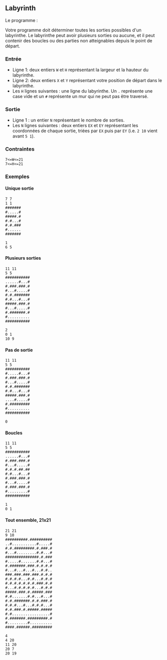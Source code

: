 ## Labyrinth ##

Le programme :

Votre programme doit déterminer toutes les sorties possibles d'un labyrinthe.
Le labyrinthe peut avoir plusieurs sorties ou aucune, et il peut contenir des
boucles ou des parties non atteignables depuis le point de départ.

### Entrée ###

 * Ligne 1: deux entiers `W` et `H` représentant la largeur et la hauteur du
   labyrinthe.
 * Ligne 2: deux entiers `X` et `Y` représentant votre position de départ dans
   le labyrinthe.
 * Les `H` lignes suivantes : une ligne du labyrinthe. Un `.` représente une
   case vide et un `#` représente un mur qui ne peut pas être traversé.

### Sortie ###

 * Ligne 1 : un entier `N` représentant le nombre de sorties.
 * Les `N` lignes suivantes : deux entiers `EX` et `EY` représentant les
   coordonnées de chaque sortie, triées par `EX` puis par `EY` (i.e. `2 10`
   vient avant `5 1`).

### Contraintes ###

```
7<=W<=21
7<=H<=21
```

### Exemples ###

#### Unique sortie ####

```
7 7
1 1
#######
#.....#
#####.#
#.#...#
#.#.###
#......
#######
```

```
1
6 5
```

#### Plusieurs sorties ####

```
11 11
5 5
###########
......#...#
#.###.###.#
#...#.....#
#.#.#######
#.#...#...#
#####.###.#
#...#.....#
#.#######.#
#..........
###########
```

```
2
0 1
10 9
```

#### Pas de sortie ###

```
11 11
5 5
###########
#.....#...#
#.###.###.#
#...#.....#
#.#.#######
#.#...#...#
#####.###.#
....#.....#
#.#########
#..........
###########
```

```
0
```

#### Boucles ####

```
11 11
5 5
###########
......#...#
#.###.###.#
#...#.....#
#.#.#.##.##
#.#...#...#
#.###.###.#
#...#.....#
#.###.###.#
#.........#
###########
```

```
1
0 1
```

#### Tout ensemble, 21x21 ####

```
21 21
9 10
##########.##########
..#...........#.....#
#.#.#########.#.###.#
#...#.........#.#...#
###############.#.###
#.....#.......#.#...#
#.#######.###.#.#.#.#
#...#...#...#...#.#..
###.###.###.###.#.#.#
#.#.#.#...#.#...#.#.#
#.#.#.#.#.#.#.###.#.#
#...#.#.#.#.#...#.#.#
#####.###.#.#####.###
#.#.......#.#...#...#
#.#.#######.#.#.###.#
#.#.#...#...#.#.#...#
#.#.###.#.#####.#####
#.#.................#
#.#######.#########.#
#.........#..........
####.######.#########
```

```
4
4 20
11 20
20 7
20 19
```
